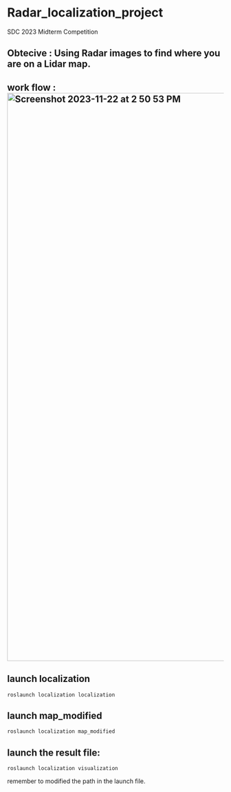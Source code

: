 # Radar_localization_project
SDC 2023 Midterm Competition

## Obtecive : Using Radar images to find where you are on a Lidar map.

## work flow : <img width="1322" alt="Screenshot 2023-11-22 at 2 50 53 PM" src="https://github.com/ouotingwei/Radar_localization_project/assets/87459096/67622712-6ea8-45d2-a2d5-c5dc2837b5eb">

## launch localization 
```
roslaunch localization localization
```

## launch map_modified
```
roslaunch localization map_modified
```

## launch the result file:
```
roslaunch localization visualization
```
remember to modified the path in the launch file.